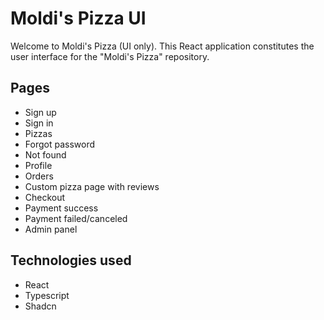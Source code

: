 
# Moldi's Pizza UI

Welcome to Moldi's Pizza (UI only). This React application constitutes the user interface for the "Moldi's Pizza" repository.

## Pages
- Sign up
- Sign in
- Pizzas
- Forgot password
- Not found
- Profile
- Orders
- Custom pizza page with reviews
- Checkout
- Payment success
- Payment failed/canceled
- Admin panel


## Technologies used
- React
- Typescript
- Shadcn